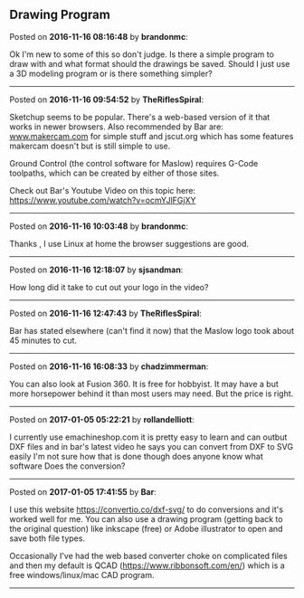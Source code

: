 ## Drawing Program
Posted on **2016-11-16 08:16:48** by **brandonmc**:

Ok I'm new to some of this so don't judge. Is there a simple program to draw with and what format should the drawings be saved. Should I just use a 3D modeling program or is there something simpler?

---

Posted on **2016-11-16 09:54:52** by **TheRiflesSpiral**:

Sketchup seems to be popular. There's a web-based version of it that works in newer browsers. Also recommended by Bar are: www.makercam.com for simple stuff and jscut.org which has some features makercam doesn't but is still simple to use.

Ground Control (the control software for Maslow) requires G-Code toolpaths, which can be created by either of those sites.

Check out Bar's Youtube Video on this topic here: https://www.youtube.com/watch?v=ocmYJlFGjXY

---

Posted on **2016-11-16 10:03:48** by **brandonmc**:

Thanks , I use Linux at home the browser suggestions are good.

---

Posted on **2016-11-16 12:18:07** by **sjsandman**:

How long did it take to cut out your logo in the video?

---

Posted on **2016-11-16 12:47:43** by **TheRiflesSpiral**:

Bar has stated elsewhere (can't find it now) that the Maslow logo took about 45 minutes to cut.

---

Posted on **2016-11-16 16:08:33** by **chadzimmerman**:

You can also look at Fusion 360.  It is free for hobbyist.  It may have a but more horsepower behind it than most users may need.  But the price is right.

---

Posted on **2017-01-05 05:22:21** by **rollandelliott**:

I currently use emachineshop.com it is pretty easy to learn and can outbut DXF files and in bar's latest video he says you can convert from DXF to SVG easily I'm not sure how that is done though does anyone know what software Does the conversion?

---

Posted on **2017-01-05 17:41:55** by **Bar**:

I use this website https://convertio.co/dxf-svg/ to do conversions and it's worked well for me. You can also use a drawing program (getting back to the original question) like inkscape (free) or Adobe illustrator to open and save both file types. 

Occasionally I've had the web based converter choke on complicated files and then my default is QCAD (https://www.ribbonsoft.com/en/) which is a free windows/linux/mac CAD program.

---

